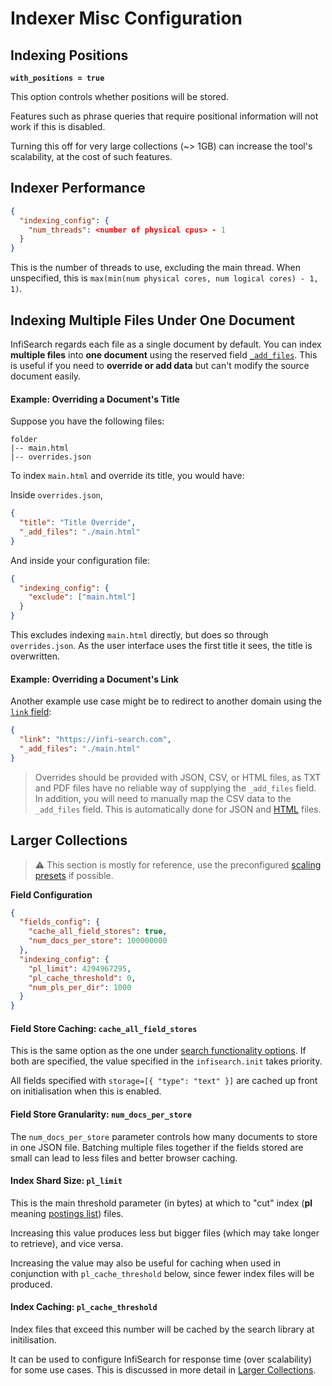 # Indexer Misc Configuration

## Indexing Positions

**`with_positions = true`**

This option controls whether positions will be stored.

Features such as phrase queries that require positional information will not work if this is disabled.

Turning this off for very large collections (~> 1GB) can increase the tool's scalability, at the cost of such features.

## Indexer Performance

```json
{
  "indexing_config": {
    "num_threads": <number of physical cpus> - 1
  }
}
```

This is the number of threads to use, excluding the main thread. When unspecified, this is `max(min(num physical cores, num logical cores) - 1, 1)`.


## Indexing Multiple Files Under One Document

InfiSearch regards each file as a single document by default. You can index **multiple files** into **one document** using the reserved field [`_add_files`](./fields.md#reserved-fields). This is useful if you need to **override or add data** but can't modify the source document easily.

#### Example: Overriding a Document's Title

Suppose you have the following files:

```
folder
|-- main.html
|-- overrides.json
```

To index `main.html` and override its title, you would have:

Inside `overrides.json`,

```json
{
  "title": "Title Override",
  "_add_files": "./main.html"
}
```

And inside your configuration file:

```json
{
  "indexing_config": {
    "exclude": ["main.html"]
  }
}
```

This excludes indexing `main.html` directly, but does so through `overrides.json`. As the user interface uses the first title it sees, the title is overwritten.

#### Example: Overriding a Document's Link
Another example use case might be to redirect to another domain using the [`link` field](./fields.md#default-field-configuration):


```json
{
  "link": "https://infi-search.com",
  "_add_files": "./main.html"
}
```

> Overrides should be provided with JSON, CSV, or HTML files, as TXT and PDF files have no reliable way of supplying the `_add_files` field. In addition, you will need to manually map the CSV data to the `_add_files` field. This is automatically done for JSON and [HTML](../linking_to_others.md) files.


## Larger Collections

> ⚠️ This section is mostly for reference, use the preconfigured [scaling presets](../larger_collections.md) if possible.

**Field Configuration**

```json
{
  "fields_config": {
    "cache_all_field_stores": true,
    "num_docs_per_store": 100000000
  },
  "indexing_config": {
    "pl_limit": 4294967295,
    "pl_cache_threshold": 0,
    "num_pls_per_dir": 1000
  }
}
```

#### Field Store Caching: **`cache_all_field_stores`**

This is the same option as the one under [search functionality options](../search_configuration.md#search-functionality-options).
If both are specified, the value specified in the `infisearch.init` takes priority.

All fields specified with `storage=[{ "type": "text" }]` are cached up front on initialisation when this is enabled.

#### Field Store Granularity: `num_docs_per_store`

The `num_docs_per_store` parameter controls how many documents to store in one JSON file. Batching multiple files together if the fields stored are small can lead to less files and better browser caching.

#### Index Shard Size: **`pl_limit`**

This is the main threshold parameter (in bytes) at which to "cut" index (**pl** meaning [postings list](https://en.wikipedia.org/wiki/Inverted_index)) files.

Increasing this value produces less but bigger files (which may take longer to retrieve), and vice versa.

Increasing the value may also be useful for caching when used in conjunction with `pl_cache_threshold` below, since fewer index files will be produced.

#### Index Caching: **`pl_cache_threshold`**

Index files that exceed this number will be cached by the search library at initilisation.

It can be used to configure InfiSearch for response time (over scalability) for some use cases. This is discussed in more detail in [Larger Collections](../larger_collections.md).
